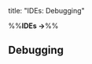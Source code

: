 <frontmatter>
title: "IDEs: Debugging"
</frontmatter>

<link rel="stylesheet" href="{{baseUrl}}/css/textbook.css">

<div class="website-content" id="all">

%%**IDEs →**%%

## Debugging

<div id="main">

<include src="what/embed.md" boilerplate  />

</div>

</div>
